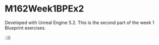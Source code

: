 # M162Week1BPEx2

Developed with Unreal Engine 5.2.
This is the second part of the week 1 Blueprint exercises.

::))